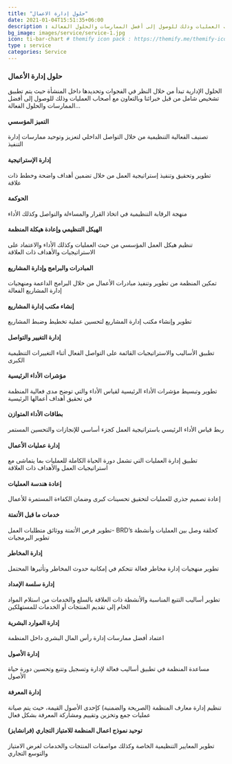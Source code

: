 ```yaml
---
title: "حلول إدارة الاعمال"
date: 2021-01-04T15:51:35+06:00
description : النظر في الفجوات وتحديدها داخل المنشأة حيث يتم تطبيق تشخيص شامل من قبل خبرائنا وبالتعاون مع أصحاب العمليات وذلك للوصول إلى أفضل الممارسات والحلول الفعالة
bg_image: images/service/service-1.jpg
icon: ti-bar-chart # themify icon pack : https://themify.me/themify-icons
type : service
categories: Service
---
```


### حلول إدارة الأعمال
الحلول الإدارية تبدأ من خلال النظر في الفجوات وتحديدها داخل المنشأة حيث يتم تطبيق تشخيص شامل من قبل خبرائنا وبالتعاون مع أصحاب العمليات وذلك للوصول إلى أفضل الممارسات والحلول الفعالة...

#### التميز المؤسسي
تصنيف الفعالية التنظيمية من خلال التواصل الداخلي لتعزيز وتوحيد ممارسات  إدارة التنفيذ

#### إدارة الإستراتيجية 
تطوير وتحقيق وتنفيذ إستراتيجية العمل من خلال تضمين أهداف واضحة وخطط ذات علاقة

#### الحوكمة 
منهجة الرقابة التنظيمية في اتخاذ القرار والمساءلة والتواصل وكذلك الأداء

#### الهيكل التنظيمي وإعادة هيكلة المنظمة
تنظيم هيكل العمل المؤسسي من حيث العمليات وكذلك الأداء والاعتماد على الاستراتيجيات والأهداف ذات العلاقة

#### المبادرات والبرامج وإدارة المشاريع
تمكين المنظمة من تطوير وتنفيذ مبادرات الأعمال من خلال البرامج الداعمة ومنهجيات إدارة المشاريع الفعالة

#### إنشاء مكتب إدارة المشاريع 
تطوير وإنشاء مكتب إدارة المشاريع لتحسين عملية تخطيط وضبط المشاريع

#### إدارة التغيير والتواصل
تطبيق الأساليب والاستراتيجيات القائمة على التواصل الفعال أثناء التغييرات التنظيمية الكبرى

#### مؤشرات الأداء الرئيسية
تطوير وتبسيط مؤشرات الأداء الرئيسية لقياس الأداء والتي توضح مدى فعالية المنظمة في تحقيق أهداف أعمالها الرئيسية

#### بطاقات الأداء المتوازن 
ربط قياس الأداء الرئيسي باستراتيجية العمل كجزء أساسي للإنجازات والتحسين المستمر

#### إدارة عمليات الأعمال
تطبيق إدارة العمليات التي تشمل دورة الحياة الكاملة للعمليات بما يتماشى مع استراتيجيات العمل والأهداف ذات العلاقة

#### إعادة هندسة العمليات 
إعادة تصميم جذري للعمليات لتحقيق تحسينات كبرى وضمان الكفاءة المستمرة للأعمال

#### خدمات ما قبل الأتمتة
تطوير فرص الأتمتة ووثائق متطلبات العمل- BRD’s كحلقة وصل بين العمليات وأنشطة تطوير البرمجيات

#### إدارة المخاطر
تطوير منهجيات إدارة مخاطر فعالة تتحكم في إمكانية حدوث المخاطر وتأثيرها المحتمل

#### إدارة سلسة الإمداد
تطوير أساليب التتبع المناسبة والأنشطة ذات العلاقة  بالسلع والخدمات من استلام المواد الخام إلى تقديم المنتجات أو الخدمات للمستهلكين

#### إدارة الموارد البشرية
اعتماد أفضل ممارسات إدارة رأس المال البشري داخل المنظمة

#### إدارة الأصول
مساعدة المنظمة في تطبيق أساليب فعالة لإدارة وتسجيل وتتبع وتحسين دورة حياة الأصول

#### إدارة المعرفة
تنظيم إدارة معارف المنظمة (الصريحة والضمنية) كإحدى الأصول القيمة، حيث يتم صيانة عمليات جمع وتخزين وتقييم ومشاركة المعرفة بشكل فعال

#### توحيد نموذج اعمال المنظمة للامتياز التجاري (فرانشايز)
تطوير المعايير التنظيمية الخاصة وكذلك مواصفات المنتجات والخدمات لغرض الامتياز والتوسع التجاري


